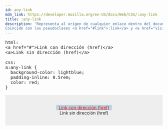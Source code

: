 ```yaml
---
id: any-link
mdn_link: https://developer.mozilla.org/en-US/docs/Web/CSS/:any-link
title: :any-link
description: 'Representa al origen de cualquier enlace dentro del documento, es decir puede representar a cualquier elemento <strong><code>&lt;a&gt;</code></strong> o <strong><code>&lt;area&gt;</code></strong> ya que ambos tienen atributo <strong><code>href</code></strong>.<br>
Coincide con las pseudoclases <a href="#link">:link</a> y <a href="visited">:visited</a>'
---
```


<pre is:raw>
html:
&lt;a href="#">Link con dirección (href)&lt;/a>
&lt;a>Link sin dirección (href)&lt;/a>

css:
a:any-link {
  background-color: lightblue;
  padding-inline: 0.5rem;
  color: red;
}
</pre>
<div class="codebox">
  <a href="#">Link con dirección (href)</a>
  <br>
  <a>Link sin dirección (href)</a>
</div>

<style>
  .codebox {
    margin-top: 1rem;
    padding-block: 2rem;
    background-color: #eee;
    text-align: center;
    color: black;
  }

.codebox a:any-link {
  background-color: lightblue;
  padding-inline: 0.5rem;
  color: red;
}

</style>

